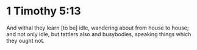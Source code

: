 # 1 Timothy 5:13

And withal they learn [to be] idle, wandering about from house to house; and not only idle, but tattlers also and busybodies, speaking things which they ought not.